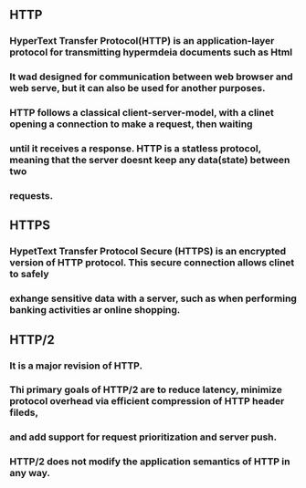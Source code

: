 ## HTTP
### HyperText Transfer Protocol(HTTP) is an application-layer protocol for transmitting hypermdeia documents such as Html
### It wad designed for communication between web browser and web serve, but it can also be used for another purposes.
### HTTP follows a classical client-server-model, with a clinet opening a connection to make a request, then waiting 
### until it receives a response. HTTP is a statless protocol, meaning that the server doesnt keep any data(state) between two
### requests.

## HTTPS 
### HypetText Transfer Protocol Secure (HTTPS) is an encrypted version of HTTP protocol. This secure connection allows clinet to safely
### exhange sensitive data with a server, such as when performing banking activities ar online shopping.

## HTTP/2
### It is a major revision of HTTP.
### Thi primary goals of HTTP/2 are to reduce latency, minimize protocol overhead via efficient compression of HTTP header fileds,
### and add support for request prioritization and server push. 
### HTTP/2 does not modify the application semantics of HTTP in any way.